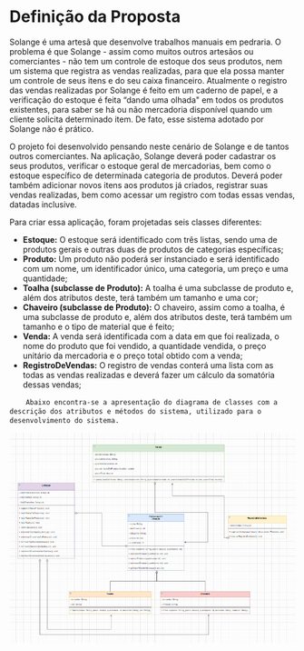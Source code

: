 # Definição da Proposta


   Solange é uma artesã que desenvolve trabalhos manuais em pedraria. O problema é que Solange - assim como muitos outros artesãos ou comerciantes - não tem um controle de estoque dos seus produtos, nem um sistema que registra as vendas realizadas, para que ela possa manter um controle de seus itens e do seu caixa financeiro. Atualmente o registro das vendas realizadas por Solange é feito em um caderno de papel, e a verificação do estoque é feita “dando uma olhada" em todos os produtos existentes, para saber se há ou não mercadoria disponível quando um cliente solicita determinado item. De fato, esse sistema adotado por Solange não é prático.

   O projeto foi desenvolvido pensando neste cenário de Solange e de tantos outros comerciantes. Na aplicação, Solange deverá poder cadastrar os seus produtos, verificar o estoque geral de mercadorias, bem como o estoque específico de determinada categoria de produtos. Deverá poder também adicionar novos itens aos produtos já criados, registrar suas vendas realizadas, bem como acessar um registro com todas essas vendas, datadas inclusive.  

   Para criar essa aplicação, foram projetadas seis classes diferentes: 

* **Estoque:** O estoque será identificado com três listas, sendo uma de produtos gerais e outras duas de produtos de categorias específicas;
* **Produto:** Um produto não poderá ser instanciado e será identificado com um nome, um identificador único, uma categoria, um preço e uma quantidade;
* **Toalha (subclasse de Produto):** A toalha é uma subclasse de produto e, além dos atributos deste, terá também um tamanho e uma cor;
* **Chaveiro (subclasse de Produto):** O chaveiro, assim como a toalha, é uma subclasse de produto e, além dos atributos deste, terá também um tamanho e o tipo de material que é feito;
* **Venda:** A venda será identificada com a data em que foi realizada, o nome do produto que foi vendido, a quantidade vendida, o preço unitário da mercadoria e o preço total obtido com a venda;
* **RegistroDeVendas:** O registro de vendas conterá uma lista com as todas as vendas realizadas e deverá fazer um cálculo da somatória dessas vendas;

```
    Abaixo encontra-se a apresentação do diagrama de classes com a descrição dos atributos e métodos do sistema, utilizado para o desenvolvimento do sistema. 
```

<img src='./UML.png' alt='Diagrama UML'>
